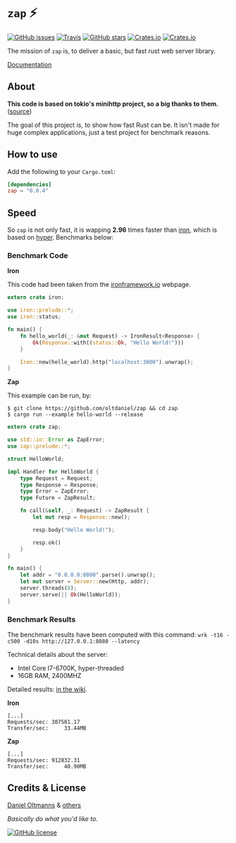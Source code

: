 # `zap` :zap:

[![GitHub issues](https://img.shields.io/github/issues/oltdaniel/zap.svg)](https://github.com/oltdaniel/zap/issues)
[![Travis](https://img.shields.io/travis/oltdaniel/zap.svg)](https://travis-ci.org/oltdaniel/zap)
[![GitHub stars](https://img.shields.io/github/stars/oltdaniel/zap.svg?style=social&label=Stars)](https://github.com/oltdaniel/zap)
[![Crates.io](https://img.shields.io/crates/d/zap.svg)](https://crates.io/crates/zap)
[![Crates.io](https://img.shields.io/crates/v/zap.svg)](https://crates.io/crates/zap)

The mission of `zap` is, to deliver a basic, but fast rust web server library.

[Documentation](https://docs.rs/zap/)

## About

**This code is based on tokio's minihttp project, so a big thanks to them.** ([source](https://github.com/tokio-rs/tokio-minihttp))


The goal of this project is, to show how fast Rust can be. It isn't made for huge complex applications, just a test project for benchmark reasons.

## How to use

Add the following to your `Cargo.toml`:
```toml
[dependencies]
zap = "0.0.4"
```

## Speed

So `zap` is not only fast, it is wapping **2.96** times faster than [iron](https://github.com/iron/iron), which is based on [hyper](https://github.com/hyperium/hyper). Benchmarks below:

### Benchmark Code

**Iron**

This code had been taken from the [ironframework.io](http://ironframework.io) webpage.

```rust
extern crate iron;

use iron::prelude::*;
use iron::status;

fn main() {
    fn hello_world(_: &mut Request) -> IronResult<Response> {
        Ok(Response::with((status::Ok, "Hello World!")))
    }

    Iron::new(hello_world).http("localhost:3000").unwrap();
}
```

**Zap**

This example can be run, by:

```
$ git clone https://github.com/oltdaniel/zap && cd zap
$ cargo run --example hello-world --release
```

```rust
extern crate zap;

use std::io::Error as ZapError;
use zap::prelude::*;

struct HelloWorld;

impl Handler for HelloWorld {
    type Request = Request;
    type Response = Response;
    type Error = ZapError;
    type Future = ZapResult;

    fn call(&self, _: Request) -> ZapResult {
        let mut resp = Response::new();

        resp.body("Hello World!");

        resp.ok()
    }
}

fn main() {
    let addr = "0.0.0.0:8080".parse().unwrap();
    let mut server = Server::new(Http, addr);
    server.threads(8);
    server.serve(|| Ok(HelloWorld));
}
```

### Benchmark Results

The benchmark results have been computed with this command: `wrk -t16 -c500 -d10s http://127.0.0.1:8080 --latency`

Technical details about the server:

- Intel Core I7-6700K, hyper-threaded
- 16GB RAM, 2400MHZ

Detailed results: [in the wiki](https://github.com/oltdaniel/zap/wiki/Benchmarks).

**Iron**

```
[...]
Requests/sec: 307581.17
Transfer/sec:     33.44MB
```

**Zap**

```
[...]
Requests/sec: 912832.31
Transfer/sec:     40.90MB
```

## Credits & License

[Daniel Oltmanns](https://github.com/oltdaniel) & [others](https://github.com/oltdaniel/zap/graphs/contributors)

_Basically do what you'd like to._

[![GitHub license](https://img.shields.io/badge/license-MIT-blue.svg)](https://github.com/oltdaniel/zap/blob/master/LICENSE)

